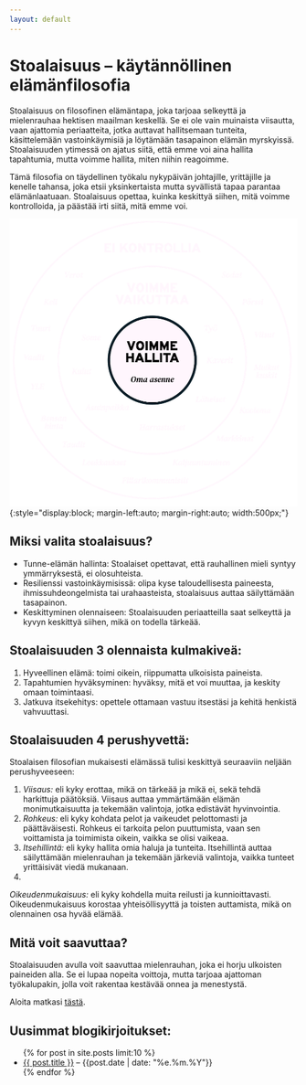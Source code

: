 ```yaml
---
layout: default
---
```


# Stoalaisuus – käytännöllinen elämänfilosofia
Stoalaisuus on filosofinen elämäntapa, joka tarjoaa selkeyttä ja mielenrauhaa hektisen maailman keskellä. Se ei ole vain muinaista viisautta, vaan ajattomia periaatteita, jotka auttavat hallitsemaan tunteita, käsittelemään vastoinkäymisiä ja löytämään tasapainon elämän myrskyissä. Stoalaisuuden ytimessä on ajatus siitä, että emme voi aina hallita tapahtumia, mutta voimme hallita, miten niihin reagoimme.

Tämä filosofia on täydellinen työkalu nykypäivän johtajille, yrittäjille ja kenelle tahansa, joka etsii yksinkertaista mutta syvällistä tapaa parantaa elämänlaatuaan. Stoalaisuus opettaa, kuinka keskittyä siihen, mitä voimme kontrolloida, ja päästää irti siitä, mitä emme voi.

![Stoalainen vaikutusten kehä](/assets/images/stoalainen-vaikutusten-keha.png){:style="display:block; margin-left:auto; margin-right:auto; width:500px;"}

## Miksi valita stoalaisuus?
* Tunne-elämän hallinta: Stoalaiset opettavat, että rauhallinen mieli syntyy ymmärryksestä, ei olosuhteista.
* Resilienssi vastoinkäymisissä: olipa kyse taloudellisesta paineesta, ihmissuhdeongelmista tai urahaasteista, stoalaisuus auttaa säilyttämään tasapainon.
* Keskittyminen olennaiseen: Stoalaisuuden periaatteilla saat selkeyttä ja kyvyn keskittyä siihen, mikä on todella tärkeää.

## Stoalaisuuden 3 olennaista kulmakiveä:
1. Hyveellinen elämä: toimi oikein, riippumatta ulkoisista paineista.
2. Tapahtumien hyväksyminen: hyväksy, mitä et voi muuttaa, ja keskity omaan toimintaasi.
3. Jatkuva itsekehitys: opettele ottamaan vastuu itsestäsi ja kehitä henkistä vahvuuttasi.

## Stoalaisuuden 4 perushyvettä:
Stoalaisen filosofian mukaisesti elämässä tulisi keskittyä seuraaviin neljään perushyveeseen:
1. *Viisaus:*  eli kyky erottaa, mikä on tärkeää ja mikä ei, sekä tehdä harkittuja päätöksiä. Viisaus auttaa ymmärtämään elämän monimutkaisuutta ja tekemään valintoja, jotka edistävät hyvinvointia.
2. *Rohkeus:* eli kyky kohdata pelot ja vaikeudet pelottomasti ja päättäväisesti. Rohkeus ei tarkoita pelon puuttumista, vaan sen voittamista ja toimimista oikein, vaikka se olisi vaikeaa.
3. *Itsehillintä:* eli kyky hallita omia haluja ja tunteita. Itsehillintä auttaa säilyttämään mielenrauhan ja tekemään järkeviä valintoja, vaikka tunteet yrittäisivät viedä mukanaan.
4. 
*Oikeudenmukaisuus:* eli kyky kohdella muita reilusti ja kunnioittavasti. Oikeudenmukaisuus korostaa yhteisöllisyyttä ja toisten auttamista, mikä on olennainen osa hyvää elämää.

## Mitä voit saavuttaa?
Stoalaisuuden avulla voit saavuttaa mielenrauhan, joka ei horju ulkoisten paineiden alla. Se ei lupaa nopeita voittoja, mutta tarjoaa ajattoman työkalupakin, jolla voit rakentaa kestävää onnea ja menestystä.

Aloita matkasi [tästä](https://stoalaisuus.fi/mita-on-stoalaisuus.html). 

<h2>Uusimmat blogikirjoitukset:</h2>
<ul>
  {% for post in site.posts limit:10 %}
    <li><a href="{{ post.url }}">{{ post.title }}</a> – {{post.date | date: "%e.%m.%Y"}}</li>
  {% endfor %}
</ul>


